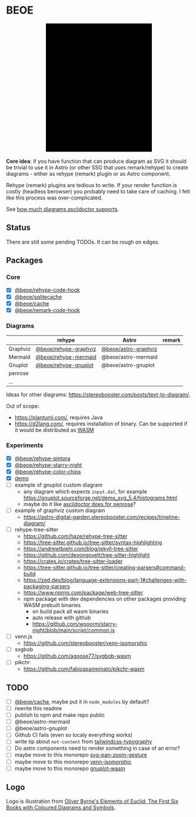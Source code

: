 # BEOE

<p align="center">
  <picture>
    <source media="(prefers-color-scheme: dark)" srcset="logo/logo-dark.svg">
    <img alt="" src="logo/logo.svg" width="288" height="348">
  </picture>
</p>

**Core idea**: if you have function that can produce diagram as SVG it should be trivial to use it in Astro (or other SSG that uses remark/rehype) to create diagrams - either as rehype (remark) plugin or as Astro component.

Rehype (remark) plugins are tedious to write. If your render function is costly (headless berowser) you probably need to take care of caching. I felt like this process was over-complicated.

See [how much diagrams asciidoctor supports](https://docs.asciidoctor.org/diagram-extension/latest/).

## Status

There are still some pending TODOs. It can be rough on edges.

## Packages

### Core

- [x] [@beoe/rehype-code-hook](/packages/rehype-code-hook/)
- [x] [@beoe/sqlitecache](/packages/sqlitecache/)
- [x] [@beoe/cache](/packages/cache/)
- [x] [@beoe/remark-code-hook](/packages/remark-code-hook/)

### Diagrams

|          | rehype                                              | Astro                                             | remark |
| -------- | --------------------------------------------------- | ------------------------------------------------- | ------ |
| Graphviz | [@beoe/rehype-graphviz](/packages/rehype-graphviz/) | [@beoe/astro-graphviz](/packages/astro-graphviz/) |        |
| Mermaid  | [@beoe/rehype-mermaid](/packages/rehype-mermaid/)   | @beoe/astro-mermaid                               |        |
| Gnuplot  | [@beoe/rehype-gnuplot](/packages/rehype-gnuplot/)   | @beoe/astro-gnuplot                               |        |
| penrose  |                                                     |                                                   |        |
| ...      |                                                     |                                                   |        |

Ideas for other diagrams: https://stereobooster.com/posts/text-to-diagram/.

Out of scope:

- https://plantuml.com/, requires Java
- https://d2lang.com/, requires installation of binary. Can be supported if it would be distributed as [WASM](https://github.com/terrastruct/d2/issues/136)

### Experiments

- [x] [@beoe/rehype-pintora](/packages/rehype-mermaid/)
- [x] [@beoe/rehype-starry-night](/packages/rehype-starry-night/)
- [x] [@beoe/rehype-color-chips](/packages/rehype-color-chips/)
- [x] [demo](/packages/demo/)
- [ ] example of gnuplot custom diagram
  - any diagram which expects `input.dat`, for example https://gnuplot.sourceforge.net/demo_svg_5.4/histograms.html
  - maybe do it like [asciidoctor does for penrose](https://docs.asciidoctor.org/diagram-extension/latest/diagram_types/penrose/)?
- [ ] example of graphviz custom diagram
  - https://astro-digital-garden.stereobooster.com/recipes/timeline-diagram/
- [ ] rehype-tree-sitter
  - https://github.com/haze/rehype-tree-sitter
  - https://tree-sitter.github.io/tree-sitter/syntax-highlighting
  - https://andrewtbiehl.com/blog/jekyll-tree-sitter
  - https://github.com/devongovett/tree-sitter-highlight
  - https://crates.io/crates/tree-sitter-loader
  - https://tree-sitter.github.io/tree-sitter/creating-parsers#command-build
  - https://zed.dev/blog/language-extensions-part-1#challenges-with-packaging-parsers
  - https://www.npmjs.com/package/web-tree-sitter
  - npm package with dev dependencies on other packages providing WASM prebuilt binaries
    - on build pack all wasm binaries
    - auto release with github
    - https://github.com/wooorm/starry-night/blob/main/script/common.js
- [ ] venn.js
  - https://github.com/stereobooster/venn-isomorphic
- [ ] svgbob
  - https://github.com/agoose77/svgbob-wasm
- [ ] pikchr
  - https://github.com/fabiospampinato/pikchr-wasm

## TODO

- [ ] [@beoe/cache](/packages/cache/), maybe put it in `node_modules` by default?
- [ ] rewrite this readme
- [ ] publish to npm and make repo public
- [ ] @beoe/astro-mermaid
- [ ] @beoe/astro-gnuplot
- [ ] Github CI fails (even so localy everything works)
- [ ] write tip about `not-content` from [tailwindcss-typography](https://github.com/tailwindlabs/tailwindcss-typography)
- [ ] Do astro components need to render something in case of an error?
- [ ] maybe move to this monorepo [svg-pan-zoom-gesture](https://github.com/stereobooster/svg-pan-zoom-gesture)
- [ ] maybe move to this monorepo [venn-isomorphic](https://github.com/stereobooster/venn-isomorphic)
- [ ] maybe move to this monorepo [gnuplot-wasm](https://github.com/stereobooster/gnuplot-wasm)

## Logo

Logo is illustration from [Oliver Byrne's Elements of Euclid: The First Six Books with Coloured Diagrams and Symbols](https://www.c82.net/euclid/).
